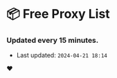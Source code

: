 # :package: Free Proxy List
### Updated every 15 minutes.

- Last updated: `2024-04-21 18:14`

:heart:
